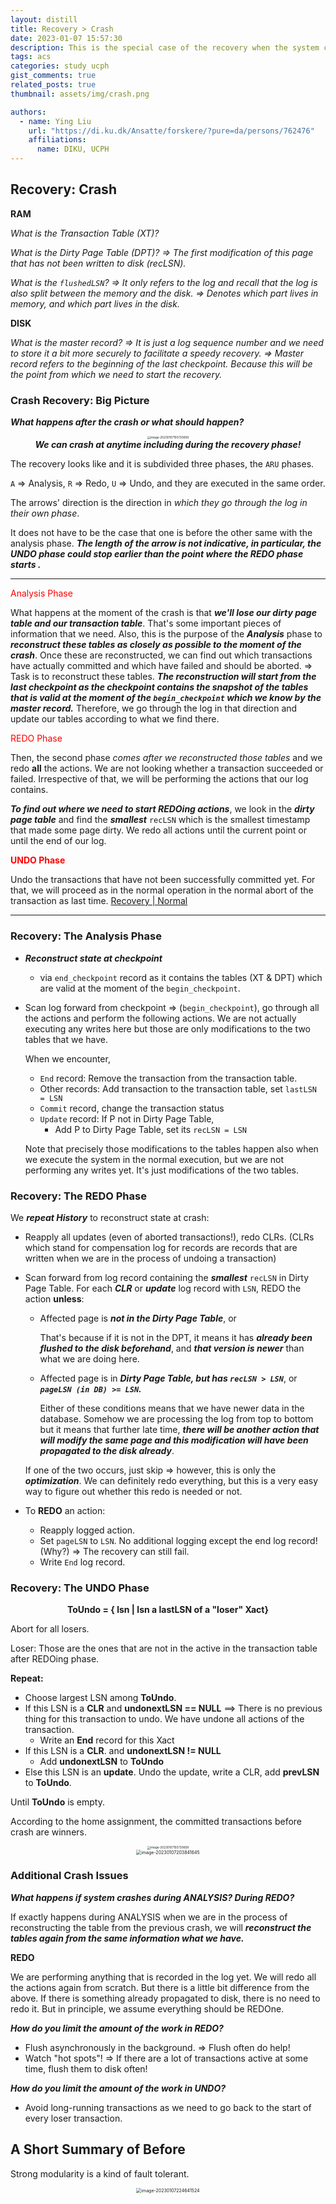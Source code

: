 ```yaml
---
layout: distill
title: Recovery > Crash
date: 2023-01-07 15:57:30
description: This is the special case of the recovery when the system crashes.
tags: acs
categories: study ucph
gist_comments: true
related_posts: true
thumbnail: assets/img/crash.png

authors:
  - name: Ying Liu
    url: "https://di.ku.dk/Ansatte/forskere/?pure=da/persons/762476"
    affiliations:
      name: DIKU, UCPH
---
```




## Recovery: Crash

**RAM**

_What is the Transaction Table (XT)?_

_What is the Dirty Page Table (DPT)? => The first modification of this page that has not been written to disk (recLSN)._

_What is the `flushedLSN`? => It only refers to the log and recall that the log is also split between the memory and the disk. => Denotes which part lives in memory, and which part lives in the disk._

**DISK**

_What is the master record? => It is just a log sequence number and we need to store it a bit more securely to facilitate a speedy recovery. => Master record refers to the beginning of the last checkpoint. Because this will be the point from which we need to start the recovery._

### Crash Recovery: Big Picture

**_What happens after the crash or what should happen?_**

<div align=center>
  <div class="row mt-3">
    <div class="col-sm mt-3 mt-md-0">
      <img src="https://i.imgur.com/aMm0Hww.png" alt="image-20230107155730658" style="zoom:33%;" class="img-fluid rounded z-depth-1" />
    </div>
  </div>
</div>

<div align=center><i><b>We can crash at anytime including during the recovery phase!</b></i></div>

The recovery looks like and it is subdivided three phases, the `ARU` phases.

`A` => Analysis, `R` => Redo, `U` => Undo, and they are executed in the same order.

The arrows' direction is the direction in _which they go through the log in their own phase_.

It does not have to be the case that one is before the other same with the analysis phase. **_The length of the arrow is not indicative, in particular, the UNDO phase could stop earlier than the point where the REDO phase starts ._**

<hr>

<font color=red>Analysis Phase</font>

What happens at the moment of the crash is that **_we'll lose our dirty page table and our transaction table_**. That's some important pieces of information that we need. Also, this is the purpose of the **_Analysis_** phase to **_reconstruct these tables as closely as possible to the moment of the crash_**. Once these are reconstructed, we can find out which transactions have actually committed and which have failed and should be aborted. => Task is to reconstruct these tables. **_The reconstruction will start from the last checkpoint as the checkpoint contains the snapshot of the tables that is valid at the moment of the `begin_checkpoint` which we know by the master record._** Therefore, we go through the log in that direction and update our tables according to what we find there.

<font color=red>REDO Phase</font>

Then, the second phase _comes after we reconstructed those tables_ and we redo **all** the actions. We are not looking whether a transaction succeeded or failed. Irrespective of that, we will be performing the actions that our log contains.

**_To find out where we need to start REDOing actions_**, we look in the **_dirty page table_** and find the **_smallest_** `recLSN` which is the smallest timestamp that made some page dirty. We redo all actions until the current point or until the end of our log.

<font color=red><b>UNDO Phase</b></font>

Undo the transactions that have not been successfully committed yet. For that, we will proceed as in the normal operation in the normal abort of the transaction as last time. [Recovery | Normal](https://liuying-1.github.io/blog/2023/recovery-normal/)

<hr>

### Recovery: The Analysis Phase

- **_Reconstruct state at checkpoint_**

  - via `end_checkpoint` record as it contains the tables (XT & DPT) which are valid at the moment of the `begin_checkpoint`.

- Scan log forward from checkpoint => (`begin_checkpoint`), go through all the actions and perform the following actions. We are not actually executing any writes here but those are only modifications to the two tables that we have.

  When we encounter,

  - `End` record: Remove the transaction from the transaction table.
  - Other records: Add transaction to the transaction table, set `lastLSN = LSN`
  - `Commit` record, change the transaction status
  - `Update` record: If P not in Dirty Page Table,
    - Add P to Dirty Page Table, set its `recLSN = LSN`

  Note that precisely those modifications to the tables happen also when we execute the system in the normal execution, but we are not performing any writes yet. It's just modifications of the two tables.

### Recovery: The REDO Phase

We **_repeat History_** to reconstruct state at crash:

- Reapply all updates (even of aborted transactions!), redo CLRs. (CLRs which stand for compensation log for records are records that are written when we are in the process of undoing a transaction)

- Scan forward from log record containing the **_smallest_** `recLSN` in Dirty Page Table. For each **_CLR_** or **_update_** log record with `LSN`, REDO the action **unless**:

  - Affected page is **_not in the Dirty Page Table_**, or

    That's because if it is not in the DPT, it means it has **_already been flushed to the disk beforehand_**, and **_that version is newer_** than what we are doing here.

  - Affected page is in **_Dirty Page Table, but has `recLSN > LSN`_**, or **_`pageLSN (in DB) >= LSN`._**

    Either of these conditions means that we have newer data in the database. Somehow we are processing the log from top to bottom but it means that further late time, **_there will be another action that will modify the same page and this modification will have been propagated to the disk already_**.

  If one of the two occurs, just skip => however, this is only the **_optimization_**. We can definitely redo everything, but this is a very easy way to figure out whether this redo is needed or not.

- To **REDO** an action:

  - Reapply logged action.
  - Set `pageLSN` to `LSN`. No additional logging except the end log record! (Why?) => The recovery can still fail.
  - Write `End` log record.

### Recovery: The UNDO Phase

<div align=center><b>ToUndo = { lsn | lsn a lastLSN of a "loser" Xact}</b></div>

Abort for all losers.

Loser: Those are the ones that are not in the active in the transaction table after REDOing phase.

**Repeat:**

- Choose largest LSN among **ToUndo**.
- If this LSN is a **CLR** and **undonextLSN == NULL** ==> There is no previous thing for this transaction to undo. We have undone all actions of the transaction.
  - Write an **End** record for this Xact
- If this LSN is a **CLR**. and **undonextLSN != NULL**
  - Add **undonextLSN** to **ToUndo**
- Else this LSN is an **update**. Undo the update, write a CLR, add **prevLSN** to **ToUndo**.

Until **ToUndo** is empty.

According to the home assignment, the committed transactions before crash are winners.

<div align=center>
  <div class="row mt-3">
    <div class="col-sm mt-3 mt-md-0">
      <img src="https://i.imgur.com/aMm0Hww.png" alt="image-20230107155730658" style="zoom:33%;" class="img-fluid rounded z-depth-1" />
    </div>
  </div>
</div>

<div align=center>
  <div class="row mt-3">
    <div class="col-sm mt-3 mt-md-0">
      <img src="https://i.imgur.com/HOB9twW.png" alt="image-20230107203841645" style="zoom:50%;" class="img-fluid rounded z-depth-1" />
    </div>
  </div>
</div>

### Additional Crash Issues

**_What happens if system crashes during ANALYSIS? During REDO?_**

If exactly happens during ANALYSIS when we are in the process of reconstructing the table from the previous crash, we will **_reconstruct the tables again from the same information what we have._**

**REDO**

We are performing anything that is recorded in the log yet. We will redo all the actions again from scratch. But there is a little bit difference from the above. If there is something already propagated to disk, there is no need to redo it. But in principle, we assume everything should be REDOne.

**_How do you limit the amount of the work in REDO?_**

- Flush asynchronously in the background. => Flush often do help!
- Watch "hot spots"! => If there are a lot of transactions active at some time, flush them to disk often!

**_How do you limit the amount of the work in UNDO?_**

- Avoid long-running transactions as we need to go back to the start of every loser transaction.

## A Short Summary of Before

Strong modularity is a kind of fault tolerant.

<div align=center>
  <div class="row mt-3">
    <div class="col-sm mt-3 mt-md-0">
      <img src="https://i.imgur.com/oDBoceD.png" alt="image-20230107224641524" style="zoom:50%;" class="img-fluid rounded z-depth-1" />
    </div>
  </div>
</div>
